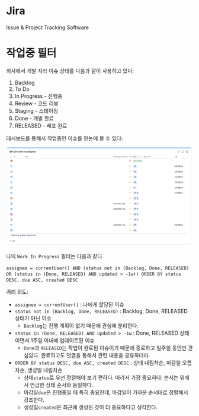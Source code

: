 # Jira

Issue & Project Tracking Software

# 작업중 필터

회사에서 개발 지라 이슈 상태를 다음과 같이 사용하고 있다:
1. Backlog
1. To Do
1. In Progress - 진행중
1. Review - 코드 리뷰
1. Staging - 스테이징
1. Done - 개발 완료
1. RELEASED - 배포 완료

대시보드를 통해서 작업중인 이슈를 한눈에 볼 수 있다:

![jira filter dashboard](../$images/jira-filter-dashboard.png)

나의 `Work In Progress` 필터는 다음과 같다.

```jql
assignee = currentUser() AND (status not in (Backlog, Done, RELEASED) OR (status in (Done, RELEASED) AND updated > -1w)) ORDER BY status DESC, due ASC, created DESC
```

쿼리 의도:
* `assignee = currentUser()` : 나에게 할당된 이슈
* `status not in (Backlog, Done, RELEASED)` : Backlog, Done, RELEASED 상태가 아닌 이슈
  * `Backlog`는 진행 계획이 없기 때문에 관심에 분리한다.
* `status in (Done, RELEASED) AND updated > -1w` : Done, RELEASED 상태이면서 1주일 이내에 업데이트된 이슈
  * `Done`과 `RELEASED`는 작업이 완료된 이슈이기 때문에 종료하고 일주일 동안만 관심있다. 완료하고도 덧글을 통해서 관련 내용을 공유하더라.
* `ORDER BY status DESC, due ASC, created DESC` : 상태 내림차순, 마감일 오름차순, 생성일 내림차순
  * 상태`status`로 우선 정렬해야 보기 편하다. 따라서 가장 중요하다. 순서는 위에서 언급한 상태 순서와 동일하다.
  * 마감일`due`은 진행중일 때 특히 중요한데, 마감일이 가까운 순서대로 정렬해서 강조한다.
  * 생성일`created`은 최근에 생성된 것이 더 중요하다고 생각한다.
